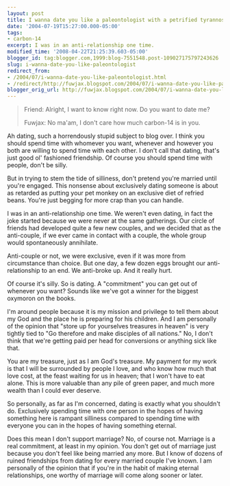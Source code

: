 ```yaml
---
layout: post
title: I wanna date you like a paleontologist with a petrified tyrannosaurus femur
date: '2004-07-19T15:27:00.000-05:00'
tags:
- carbon-14
excerpt: I was in an anti-relationship one time.
modified_time: '2008-04-22T21:25:39.603-05:00'
blogger_id: tag:blogger.com,1999:blog-7551548.post-109027175797243626
slug: i-wanna-date-you-like-paleontologist
redirect_from: 
- /2004/07/i-wanna-date-you-like-paleontologist.html
- /redirect/http://fuwjax.blogspot.com/2004/07/i-wanna-date-you-like-paleontologist.html
blogger_orig_url: http://fuwjax.blogspot.com/2004/07/i-wanna-date-you-like-paleontologist.html
---
```


> Friend: Alright, I want to know right now.  Do you want to date me?
> 
> Fuwjax: No ma'am, I don't care how much carbon-14 is in you.

Ah dating, such a horrendously stupid subject to blog over. I think you should spend time with whomever you want, whenever and however you both are willing to spend time with each other. I don't call that dating, that's just good ol' fashioned friendship. Of course you should spend time with people, don't be silly.

But in trying to stem the tide of silliness, don't pretend you're married until you're engaged. This nonsense about exclusively dating someone is about as retarded as putting your pet monkey on an exclusive diet of refried beans. You're just begging for more crap than you can handle.

I was in an anti-relationship one time. We weren't even dating, in fact the joke started because we were never at the same gatherings. Our circle of friends had developed quite a few new couples, and we decided that as the anti-couple, if we ever came in contact with a couple, the whole group would spontaneously annihilate.

Anti-couple or not, we were exclusive, even if it was more from circumstance than choice. But one day, a few dozen eggs brought our anti-relationship to an end. We anti-broke up. And it really hurt.

Of course it's silly. So is dating. A "commitment" you can get out of whenever you want? Sounds like we've got a winner for the biggest oxymoron on the books.

I'm around people because it is my mission and privilege to tell them about my God and the place he is preparing for his children. And I am personally of the opinion that "store up for yourselves treasures in heaven" is very tightly tied to "Go therefore and make disciples of all nations." No, I don't think that we're getting paid per head for conversions or anything sick like that.

You are my treasure, just as I am God's treasure. My payment for my work is that I will be surrounded by people I love, and who know how much that love cost, at the feast waiting for us in heaven; that I won't have to eat alone. This is more valuable than any pile of green paper, and much more wealth than I could ever deserve.

So personally, as far as I'm concerned, dating is exactly what you shouldn't do. Exclusively spending time with one person in the hopes of having something here is rampant silliness compared to spending time with everyone you can in the hopes of having something eternal. 

Does this mean I don't support marriage? No, of course not. Marriage is a real commitment, at least in my opinion. You don't get out of marriage just because you don't feel like being married any more. But I know of dozens of ruined friendships from dating for every married couple I've known. I am personally of the opinion that if you're in the habit of making eternal relationships, one worthy of marriage will come along sooner or later.

